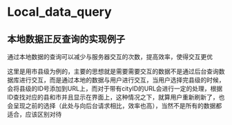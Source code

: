 # Local_data_query
## 本地数据正反查询的实现例子

通过本地数据的查询可以减少与服务器交互的次数，提高效率，使得交互更优

这里是用市县级为例的，主要的思想就是需要需要交互的数据不是通过后台查询数据库进行交互，而是通过本地的数据与用户进行交互，当用户选择完县级的时候，会将县级的ID号添加到URL上，而对于带有cityID的URL会进行一定的处理，根据ID查找对应的县和市并且显示在界面上，这种情况之下，就算用户重新刷新了，也会呈现之前的选择（此处与向后台请求相比，效率也高），当然不是所有的数据都适合，应该区别对待
